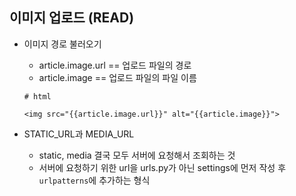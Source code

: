 ## 이미지 업로드 (READ)

* 이미지 경로 불러오기

  * article.image.url == 업로드 파일의 경로
  * article.image == 업로드 파일의 파일 이름

  ```
  # html
  
  <img src="{{article.image.url}}" alt="{{article.image}}">
  ```

* STATIC_URL과 MEDIA_URL

  * static, media 결국 모두 서버에 요청해서 조회하는 것
  * 서버에 요청하기 위한 url을 urls.py가 아닌 settings에 먼저 작성 후 `urlpatterns`에 추가하는 형식